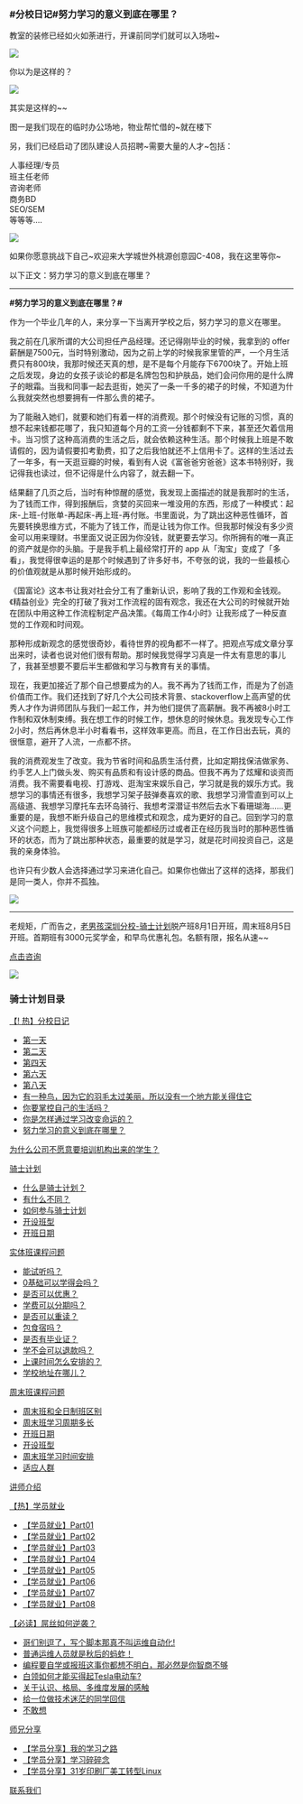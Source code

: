 ### #分校日记#努力学习的意义到底在哪里？

教室的装修已经如火如荼进行，开课前同学们就可以入场啦~

![](https://hcdn1.luffycity.com/data/knight/diary/08/01.jpg)  

你以为是这样的？

![](https://hcdn1.luffycity.com/data/knight/diary/08/02.jpg)  

其实是这样的~~

图一是我们现在的临时办公场地，物业帮忙借的~就在楼下

另，我们已经启动了团队建设人员招聘~需要大量的人才~包括：

人事经理/专员  
班主任老师  
咨询老师  
商务BD  
SEO/SEM  
等等等....  

![](https://hcdn1.luffycity.com/data/knight/diary/08/03.jpg)  

如果你愿意挑战下自己~欢迎来大学城世外桃源创意园C-408，我在这里等你~

以下正文：努力学习的意义到底在哪里？

***

**#努力学习的意义到底在哪里？#**

作为一个毕业几年的人，来分享一下当离开学校之后，努力学习的意义在哪里。

我之前在几家所谓的大公司担任产品经理。还记得刚毕业的时候，我拿到的 offer 薪酬是7500元，当时特别激动，因为之前上学的时候我家里管的严，一个月生活费只有800块，我那时候还天真的想，是不是每个月能存下6700块了。开始上班之后发现，身边的女孩子谈论的都是名牌包包和护肤品，她们会问你用的是什么牌子的眼霜。当我和同事一起去逛街，她买了一条一千多的裙子的时候，不知道为什么我就突然也想要拥有一件那么贵的裙子。

为了能融入她们，就要和她们有着一样的消费观。那个时候没有记账的习惯，真的想不起来钱都花哪了，我只知道每个月的工资一分钱都剩不下来，甚至还欠着信用卡。当习惯了这种高消费的生活之后，就会依赖这种生活。那个时候我上班是不敢请假的，因为请假要扣考勤费，扣了之后我怕就还不上信用卡了。这样的生活过去了一年多，有一天逛豆瓣的时候，看到有人说《富爸爸穷爸爸》这本书特别好，我记得我也读过，但不记得是什么内容了，就去翻一下。

结果翻了几页之后，当时有种惊醒的感觉，我发现上面描述的就是我那时的生活，为了钱而工作，得到报酬后，贪婪的买回来一堆没用的东西，形成了一种模式：起床-上班-付账单-再起床-再上班-再付账。书里面说，为了跳出这种恶性循环，首先要转换思维方式，不能为了钱工作，而是让钱为你工作。但我那时候没有多少资金可以用来理财。书里面又说正因为你没钱，就更要去学习。你所拥有的唯一真正的资产就是你的头脑。于是我手机上最经常打开的 app 从「淘宝」变成了「多看」，我觉得很幸运的是那个时候遇到了许多好书，不夸张的说，我的一些最核心的价值观就是从那时候开始形成的。


《国富论》这本书让我对社会分工有了重新认识，影响了我的工作观和金钱观。《精益创业》完全的打破了我对工作流程的固有观念，我还在大公司的时候就开始在团队中用这种工作流程制定产品决策。《每周工作4小时》让我形成了一种反直觉的工作观和时间观。

那种形成新观念的感觉很奇妙，看待世界的视角都不一样了。把观点写成文章分享出来时，读者也说对他们很有帮助。那时候我觉得学习真是一件太有意思的事儿了，我甚至想要不要后半生都做和学习与教育有关的事情。

现在，我更加接近了那个自己想要成为的人。我不再为了钱而工作，而是为了创造价值而工作。我们还找到了好几个大公司技术背景、stackoverflow上高声望的优秀人才作为讲师团队与我们一起工作，并为他们提供了高薪酬。我不再被8小时工作制和双休制束缚。我在想工作的时候工作，想休息的时候休息。我发现专心工作2小时，然后再休息半小时看看书，这样效率更高。而且，在工作日出去玩，真的很惬意，避开了人流，一点都不挤。

我的消费观发生了改变。我为节省时间和品质生活付费，比如定期找保洁做家务、约手艺人上门做头发、购买有品质和有设计感的商品。但我不再为了炫耀和谈资而消费。我不需要看电视、打游戏、逛淘宝来娱乐自己，学习就是我的娱乐方式。我想学习的事情还有很多，我想学习架子鼓弹奏喜欢的歌、我想学习滑雪直到可以上高级道、我想学习摩托车去环岛骑行、我想考深潜证书然后去水下看珊瑚海……更重要的是，我想不断升级自己的思维模式和观念，成为更好的自己。回到学习的意义这个问题上，我觉得很多上班族可能都经历过或者正在经历我当时的那种恶性循环的状态，而为了跳出那种状态，最重要的就是学习，就是花时间投资自己，这是我的亲身体验。

也许只有少数人会选择通过学习来进化自己。如果你也做出了这样的选择，那我们是同一类人，你并不孤独。

![](https://hcdn1.luffycity.com/data/knight/diary/08/04.jpg)  

***

老规矩，广而告之，[老男孩深圳分校-骑士计划](http://sz.oldboyedu.com/)脱产班8月1日开班，周末班8月5日开班。首期班有3000元奖学金，和早鸟优惠礼包。名额有限，报名从速~~

[点击咨询](http://wwwtb.53kf.com/webCompany.php?style=1&arg=10155416)

![](https://hcdn1.luffycity.com/data/knight/diary/07/01.jpg)

### 骑士计划目录

[【! 热】分校日记](https://www.luffycity.com/qsjh-book/diary/)
- [第一天](https://www.luffycity.com/qsjh-book/diary/chapter01.html)
- [第二天](https://www.luffycity.com/qsjh-book/diary/chapter02.html)
- [第四天](https://www.luffycity.com/qsjh-book/diary/chapter03.html)
- [第六天](https://www.luffycity.com/qsjh-book/diary/chapter04.html)
- [第八天](https://www.luffycity.com/qsjh-book/diary/chapter05.html)
- [有一种鸟，因为它的羽毛太过美丽，所以没有一个地方能关得住它](https://www.luffycity.com/qsjh-book/diary/chapter06.html)  
- [你要掌控自己的生活吗？](https://www.luffycity.com/qsjh-book/diary/chapter07.html)  
- [你是怎样通过学习改变命运的？](https://www.luffycity.com/qsjh-book/diary/chapter08.html)  
- [努力学习的意义到底在哪里？](https://www.luffycity.com/qsjh-book/diary/chapter09.html)  

[为什么公司不愿意要培训机构出来的学生？](https://www.luffycity.com/qsjh-book/advertorial.html)

[骑士计划](https://www.luffycity.com/qsjh-book/knight/)
- [什么是骑士计划？](https://www.luffycity.com/qsjh-book/knight/chapter01.html)
- [有什么不同？](https://www.luffycity.com/qsjh-book/knight/chapter02.html)
- [如何参与骑士计划](https://www.luffycity.com/qsjh-book/knight/chapter03.html)
- [开设班型](https://www.luffycity.com/qsjh-book/knight/chapter04.html)
- [开班日期](https://www.luffycity.com/qsjh-book/knight/chapter05.html)

[实体班课程问题](https://www.luffycity.com/qsjh-book/question/)
- [能试听吗？](https://www.luffycity.com/qsjh-book/question/chapter01.html)
- [0基础可以学得会吗？](https://www.luffycity.com/qsjh-book/question/chapter02.html)
- [是否可以优惠？](https://www.luffycity.com/qsjh-book/question/chapter03.html)
- [学费可以分期吗？](https://www.luffycity.com/qsjh-book/question/chapter04.html)
- [是否可以重读？](https://www.luffycity.com/qsjh-book/question/chapter05.html)
- [包食宿吗？](https://www.luffycity.com/qsjh-book/question/chapter06.html)
- [是否有毕业证？](https://www.luffycity.com/qsjh-book/question/chapter07.html)
- [学不会可以退款吗？](https://www.luffycity.com/qsjh-book/question/chapter08.html)
- [上课时间怎么安排的？](https://www.luffycity.com/qsjh-book/question/chapter09.html)
- [学校地址在哪儿？](https://www.luffycity.com/qsjh-book/question/chapter10.html)

[周末班课程问题](https://www.luffycity.com/qsjh-book/wquestion/)

- [周末班和全日制班区别](https://www.luffycity.com/qsjh-book/wquestion/chapter01.html)
- [周末班学习周期多长](https://www.luffycity.com/qsjh-book/wquestion/chapter02.html)
- [开班日期](https://www.luffycity.com/qsjh-book/wquestion/chapter03.html)
- [开设班型](https://www.luffycity.com/qsjh-book/wquestion/chapter04.html)
- [周末班学习时间安排](https://www.luffycity.com/qsjh-book/wquestion/chapter05.html)
- [适应人群](https://www.luffycity.com/qsjh-book/wquestion/chapter06.html)


[讲师介绍](https://www.luffycity.com/qsjh-book/techers.html)

[【热】学员就业](https://www.luffycity.com/qsjh-book/jobs/)
- [【学员就业】Part01](https://www.luffycity.com/qsjh-book/jobs/chapter01.html)
- [【学员就业】Part02](https://www.luffycity.com/qsjh-book/jobs/chapter02.html)
- [【学员就业】Part03](https://www.luffycity.com/qsjh-book/jobs/chapter03.html)
- [【学员就业】Part04](https://www.luffycity.com/qsjh-book/jobs/chapter04.html)
- [【学员就业】Part05](https://www.luffycity.com/qsjh-book/jobs/chapter05.html)
- [【学员就业】Part06](https://www.luffycity.com/qsjh-book/jobs/chapter06.html)
- [【学员就业】Part07](https://www.luffycity.com/qsjh-book/jobs/chapter07.html)
- [【学员就业】Part08](https://www.luffycity.com/qsjh-book/jobs/chapter08.html)

[【必读】屌丝如何逆袭？](https://www.luffycity.com/qsjh-book/soul/)

- [哥们别逗了，写个脚本那真不叫运维自动化!](https://www.luffycity.com/qsjh-book/soul/chapter01.html)
- [普通运维人员就是秋后的蚂蚱！](https://www.luffycity.com/qsjh-book/soul/chapter02.html)
- [编程要自学或报班这事你都想不明白，那必然是你智商不够](https://www.luffycity.com/qsjh-book/soul/chapter03.html)
- [白领如何才能买得起Tesla电动车?](https://www.luffycity.com/qsjh-book/soul/chapter04.html)
- [关于认识、格局、多维度发展的感触](https://www.luffycity.com/qsjh-book/soul/chapter05.html)
- [给一位做技术迷茫的同学回信](https://www.luffycity.com/qsjh-book/soul/chapter06.html)
- [不敢想](https://www.luffycity.com/qsjh-book/soul/chapter07.html)

[师兄分享](https://www.luffycity.com/qsjh-book/bro/)
- [【学员分享】我的学习之路](https://www.luffycity.com/qsjh-book/bro/chapter01.html)
- [【学员分享】学习碎碎念](https://www.luffycity.com/qsjh-book/bro/chapter02.html)
- [【学员分享】31岁印刷厂美工转型Linux](https://www.luffycity.com/qsjh-book/bro/chapter03.html)

[联系我们](https://www.luffycity.com/qsjh-book/contact.html)
